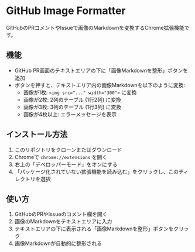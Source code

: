 # GitHub Image Formatter

GitHubのPRコメントやIssueで画像のMarkdownを変換するChrome拡張機能です。

## 機能

* GitHub PR画面のテキストエリアの下に「画像Markdownを整形」ボタンを追加
* ボタンを押すと、テキストエリア内の画像Markdownを以下のように変換:
  * 画像が1枚: `<img src="..." width="300">` に変換
  * 画像が2枚: 2列のテーブル (1行2列) に変換
  * 画像が3枚: 3列のテーブル (1行3列) に変換
  * 画像が4枚以上: エラーメッセージを表示

## インストール方法

1. このリポジトリをクローンまたはダウンロード
2. Chromeで `chrome://extensions` を開く
3. 右上の「デベロッパーモード」をオンにする
4. 「パッケージ化されていない拡張機能を読み込む」をクリックし、このディレクトリを選択

## 使い方

1. GitHubのPRやIssueのコメント欄を開く
2. 画像のMarkdownをテキストエリアに入力
3. テキストエリアの下に表示される「画像Markdownを整形」ボタンをクリック
4. 画像Markdownが自動的に整形される